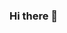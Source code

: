 ### Hi there 👋

<!--
**foretdhiver1228/foretdhiver1228** is a ✨ _special_ ✨ repository because its `README.md` (this file) appears on your GitHub profile.
<img src="https://img.shields.io/badge/js-FFFFFF?style=for-the-badge&logo=javascript.svg&logoColor=F7DF1E"/>

Here are some ideas to get you started:

- 🔭 I’m currently working on ...
- 🌱 I’m currently learning ...
- 👯 I’m looking to collaborate on ...
- 🤔 I’m looking for help with ...
- 💬 Ask me about ...
- 📫 How to reach me: ...
- 😄 Pronouns: ...
- ⚡ Fun fact: ...
-->
